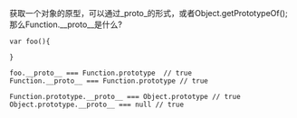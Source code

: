 获取一个对象的原型，可以通过_proto_的形式，或者Object.getPrototypeOf();  
那么Function.__proto__是什么?
```
var foo(){

}

foo.__proto__ === Function.prototype  // true
Function.__proto__ === Function.prototype // true

Function.prototype.__proto__ === Object.prototype // true
Object.prototype.__proto__ === null // true
```